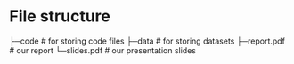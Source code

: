 # File structure
├─code       # for storing code files
├─data       # for storing datasets
├─report.pdf # our report 
└─slides.pdf # our presentation slides